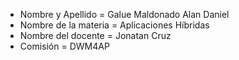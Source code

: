   * Nombre y Apellido  = Galue Maldonado Alan Daniel
  * Nombre de la materia  = Aplicaciones Híbridas
  * Nombre del docente = Jonatan Cruz
  * Comisión = DWM4AP
